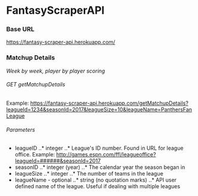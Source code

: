 # FantasyScraperAPI



### Base URL

https://fantasy-scraper-api.herokuapp.com/


### Matchup Details

*Week by week, player by player scoring*

###### GET getMatchupDetails

Example:
https://fantasy-scraper-api.herokuapp.com/getMatchupDetails?leagueId=1234&seasonId=2017&leagueSize=10&leagueName=PanthersFanLeague

###### Parameters

* leagueID
..* integer
..* League's ID number. Found in URL for league office. Example: http://games.espn.com/ffl/leagueoffice?leagueId=######&seasonId=2017
* seasonID
..* integer (year)
..* The calendar year the season began in
* leagueSize
..* integer
..* The number of teams in the league
* leagueName - optional
..* string (no quotation marks)
..* API user defined name of the league. Useful if dealing with multiple leagues
